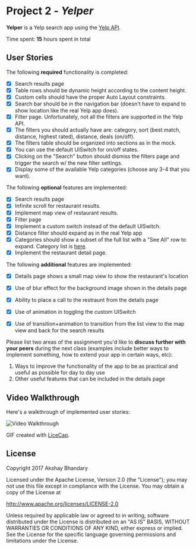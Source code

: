 # Project 2 - *Yelper*

**Yelper** is a Yelp search app using the [Yelp API](http://www.yelp.com/developers/documentation/v2/search_api).

Time spent: **15** hours spent in total

## User Stories

The following **required** functionality is completed:

- [x] Search results page
- [x] Table rows should be dynamic height according to the content height.
- [x] Custom cells should have the proper Auto Layout constraints.
- [x] Search bar should be in the navigation bar (doesn't have to expand to show location like the real Yelp app does).
- [x] Filter page. Unfortunately, not all the filters are supported in the Yelp API.
- [x] The filters you should actually have are: category, sort (best match, distance, highest rated), distance, deals (on/off).
- [x] The filters table should be organized into sections as in the mock.
- [x] You can use the default UISwitch for on/off states.
- [x] Clicking on the "Search" button should dismiss the filters page and trigger the search w/ the new filter settings.
- [x] Display some of the available Yelp categories (choose any 3-4 that you want).

The following **optional** features are implemented:

- [x] Search results page
- [x] Infinite scroll for restaurant results.
- [x] Implement map view of restaurant results.
- [x] Filter page
- [x] Implement a custom switch instead of the default UISwitch.
- [x] Distance filter should expand as in the real Yelp app
- [x] Categories should show a subset of the full list with a "See All" row to expand. Category list is [here](http://www.yelp.com/developers/documentation/category_list).
- [x] Implement the restaurant detail page.

The following **additional** features are implemented:

- [x] Details page shows a small map view to show the restaurant's location
- [x] Use of blur effect for the background image shown in the details page 
- [x] Ability to place a call to the restraunt from the details page 
- [x] Use of animation in toggling the custom UISwitch
- [x] Use of transition+animation to transition from the list view to the map view and back for the search results


Please list two areas of the assignment you'd like to **discuss further with your peers** during the next class (examples include better ways to implement something, how to extend your app in certain ways, etc):

1. Ways to improve the functionality of the app to be as practical and useful as possible for day to day use
2. Other useful features that can be included in the details page

## Video Walkthrough

Here's a walkthrough of implemented user stories:

<img src='https://github.com/abhandary/ios_yelp_swift/blob/master/yelper_demo.gif' title='Video Walkthrough' width='' alt='Video Walkthrough' />


GIF created with [LiceCap](http://www.cockos.com/licecap/).



## License

Copyright 2017 Akshay Bhandary

Licensed under the Apache License, Version 2.0 (the "License");
you may not use this file except in compliance with the License.
You may obtain a copy of the License at

http://www.apache.org/licenses/LICENSE-2.0

Unless required by applicable law or agreed to in writing, software
distributed under the License is distributed on an "AS IS" BASIS,
WITHOUT WARRANTIES OR CONDITIONS OF ANY KIND, either express or implied.
See the License for the specific language governing permissions and
limitations under the License.
